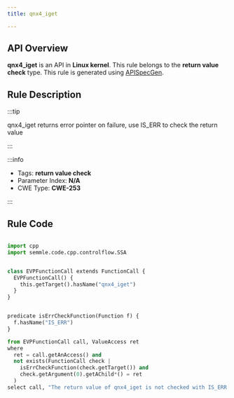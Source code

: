 ```yaml
---
title: qnx4_iget

---
```



## API Overview
**qnx4_iget** is an API in **Linux kernel**. This rule belongs to the **return value check** type. This rule is generated using [APISpecGen](../../tools/APISpecGen).
## Rule Description

:::tip

qnx4_iget returns error pointer on failure, use IS_ERR to check the return value

:::

:::info

- Tags: **return value check**
- Parameter Index: **N/A**
- CWE Type: **CWE-253**

:::

## Rule Code
```python

import cpp
import semmle.code.cpp.controlflow.SSA


class EVPFunctionCall extends FunctionCall {
  EVPFunctionCall() {
    this.getTarget().hasName("qnx4_iget")
  }
}


predicate isErrCheckFunction(Function f) {
  f.hasName("IS_ERR") 
}

from EVPFunctionCall call, ValueAccess ret
where
  ret = call.getAnAccess() and
  not exists(FunctionCall check |
    isErrCheckFunction(check.getTarget()) and
    check.getArgument(0).getAChild*() = ret
  )
select call, "The return value of qnx4_iget is not checked with IS_ERR."
    
```